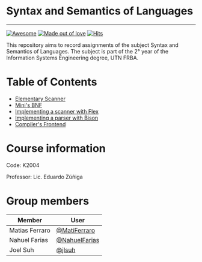 # Syntax and Semantics of Languages
---
[![Awesome](https://cdn.rawgit.com/sindresorhus/awesome/d7305f38d29fed78fa85652e3a63e154dd8e8829/media/badge.svg)](https://github.com/sindresorhus/awesome)
[![Made out of love](https://img.shields.io/badge/made%20out%20of-love-red)](https://github.com/chetanraj/awesome-github-badges)
[![Hits](https://hits.seeyoufarm.com/api/count/incr/badge.svg?url=https%3A%2F%2Fgithub.com%2Fgjbae1212%2Fhit-counter)](https://hits.seeyoufarm.com)

This repository aims to record assignments of the subject Syntax and Semantics of Languages. The subject is part of the 2° year of the Information Systems Engineering degree, UTN FRBA.

Table of Contents
=================
* [Elementary Scanner](https://github.com/jlsuh/TP-SSL-K2004/tree/master/assignment1-elementary-scanner)
* [Mini's BNF](https://github.com/jlsuh/TP-SSL-K2004/tree/master/assignment2-mini-language-bnf)
* [Implementing a scanner with Flex](https://github.com/jlsuh/TP-SSL-K2004/tree/master/assignment3-scanner-flex)
* [Implementing a parser with Bison](https://github.com/jlsuh/TP-SSL-K2004/tree/master/assignment4-parser-bison)
* [Compiler's Frontend](https://github.com/jlsuh/TP-SSL-K2004/tree/master/assignment5-compiler-frontend)

# Course information
Code: K2004

Professor: Lic. Eduardo Zúñiga

# Group members
|     Member     |                       User                       |
| -------------- | ------------------------------------------------ |
| Matias Ferraro | [@MatiFerraro](https://github.com/MatiFerraro)   |
| Nahuel Farias  | [@NahuelFarias](https://github.com/NahuelFarias) |
| Joel Suh       | [@jlsuh](https://github.com/jlsuh)               |